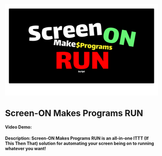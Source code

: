 ![alt text](https://github.com/wootkennziz/cs50-final-project/blob/main/logo.png?raw=true)

# Screen-ON Makes Programs RUN

#### Video Demo: <URL HERE>

#### Description: Screen-ON Makes Programs RUN is an all-in-one ITTT (If This Then That) solution for automating your screen being on to running whatever you want!
